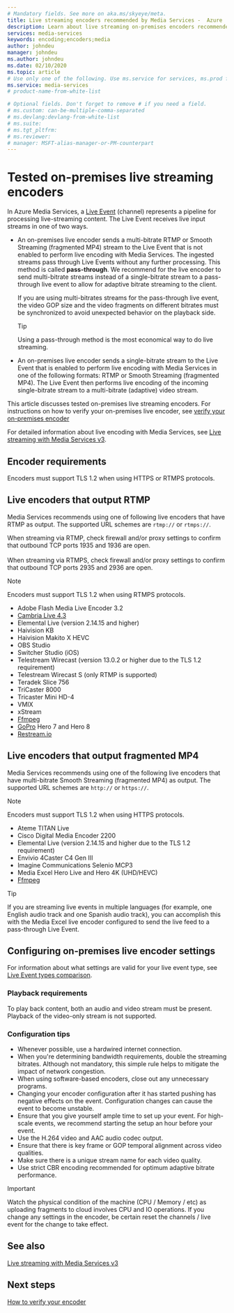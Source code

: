 ```yaml
---
# Mandatory fields. See more on aka.ms/skyeye/meta.
title: Live streaming encoders recommended by Media Services -  Azure | Microsoft Docs 
description: Learn about live streaming on-premises encoders recommended by Media Services
services: media-services
keywords: encoding;encoders;media
author: johndeu
manager: johndeu
ms.author: johndeu
ms.date: 02/10/2020
ms.topic: article
# Use only one of the following. Use ms.service for services, ms.prod for on premises. Remove the # before the relevant field.
ms.service: media-services
# product-name-from-white-list

# Optional fields. Don't forget to remove # if you need a field.
# ms.custom: can-be-multiple-comma-separated
# ms.devlang:devlang-from-white-list
# ms.suite: 
# ms.tgt_pltfrm:
# ms.reviewer:
# manager: MSFT-alias-manager-or-PM-counterpart
---
```

 
# Tested on-premises live streaming encoders

In Azure Media Services, a [Live Event](https://docs.microsoft.com/rest/api/media/liveevents) (channel) represents a pipeline for processing live-streaming content. The Live Event receives live input streams in one of two ways.

* An on-premises live encoder sends a multi-bitrate RTMP or Smooth Streaming (fragmented MP4) stream to the Live Event that is not enabled to perform live encoding with Media Services. The ingested streams pass through Live Events without any further processing. This method is called **pass-through**. We recommend for the live encoder to send multi-bitrate streams instead of a single-bitrate stream to a pass-through live event to allow for adaptive bitrate streaming to the client. 

    If you are using multi-bitrates streams for the pass-through live event, the video GOP size and the video fragments on different bitrates must be synchronized to avoid unexpected behavior on the playback side.

  > [!TIP]
  > Using a pass-through method is the most economical way to do live streaming.
 
* An on-premises live encoder sends a single-bitrate stream to the Live Event that is enabled to perform live encoding with Media Services in one of the following formats: RTMP or Smooth Streaming (fragmented MP4). The Live Event then performs live encoding of the incoming single-bitrate stream to a multi-bitrate (adaptive) video stream.

This article discusses tested on-premises live streaming encoders. For instructions on how to verify your on-premises live encoder, see [verify your on-premises encoder](become-on-premises-encoder-partner.md)

For detailed information about live encoding with Media Services, see [Live streaming with Media Services v3](live-streaming-overview.md).

## Encoder requirements

Encoders must support TLS 1.2 when using HTTPS or RTMPS protocols.

## Live encoders that output RTMP

Media Services recommends using one of following live encoders that have RTMP as output. The supported URL schemes are `rtmp://` or `rtmps://`.

When streaming via RTMP, check firewall and/or proxy settings to confirm that outbound TCP ports 1935 and 1936 are open.<br/><br/>
When streaming via RTMPS, check firewall and/or proxy settings to confirm that outbound TCP ports 2935 and 2936 are open.

> [!NOTE]
> Encoders must support TLS 1.2 when using RTMPS protocols.

- Adobe Flash Media Live Encoder 3.2
- [Cambria Live 4.3](https://www.capellasystems.net/products/cambria-live/)
- Elemental Live (version 2.14.15 and higher)
- Haivision KB
- Haivision Makito X HEVC
- OBS Studio
- Switcher Studio (iOS)
- Telestream Wirecast (version 13.0.2 or higher due to the TLS 1.2 requirement)
- Telestream Wirecast S (only RTMP is supported)
- Teradek Slice 756
- TriCaster 8000
- Tricaster Mini HD-4
- VMIX
- xStream
- [Ffmpeg](https://www.ffmpeg.org)
- [GoPro](https://gopro.com/help/articles/block/getting-started-with-live-streaming) Hero 7 and Hero 8
- [Restream.io](https://restream.io/)

## Live encoders that output fragmented MP4

Media Services recommends using one of the following live encoders that have multi-bitrate Smooth Streaming (fragmented MP4) as output. The supported URL schemes are `http://` or `https://`.

> [!NOTE]
> Encoders must support TLS 1.2 when using HTTPS protocols.

- Ateme TITAN Live
- Cisco Digital Media Encoder 2200
- Elemental Live (version 2.14.15 and higher due to the TLS 1.2 requirement)
- Envivio 4Caster C4 Gen III 
- Imagine Communications Selenio MCP3
- Media Excel Hero Live and Hero 4K (UHD/HEVC)
- [Ffmpeg](https://www.ffmpeg.org)

> [!TIP]
>  If you are streaming live events in multiple languages (for example, one English audio track and one Spanish audio track), you can accomplish this with the Media Excel live encoder configured to send the live feed to a pass-through Live Event.

## Configuring on-premises live encoder settings

For information about what settings are valid for your live event type, see [Live Event types comparison](live-event-types-comparison.md).

### Playback requirements

To play back content, both an audio and video stream must be present. Playback of the video-only stream is not supported.

### Configuration tips

- Whenever possible, use a hardwired internet connection.
- When you're determining bandwidth requirements, double the streaming bitrates. Although not mandatory, this simple rule helps to mitigate the impact of network congestion.
- When using software-based encoders, close out any unnecessary programs.
- Changing your encoder configuration after it has started pushing has negative effects on the event. Configuration changes can cause the event to become unstable. 
- Ensure that you give yourself ample time to set up your event. For high-scale events, we recommend starting the setup an hour before your event.
- Use the H.264 video and AAC audio codec output.
- Ensure that there is key frame or GOP temporal alignment across video qualities.
- Make sure there is a unique stream name for each video quality.
- Use strict CBR encoding recommended for optimum adaptive bitrate performance.

> [!IMPORTANT]
> Watch the physical condition of the machine (CPU / Memory / etc) as uploading fragments to cloud involves CPU and IO operations. If you change any settings in the encoder, be certain reset the channels / live event for the change to take effect.

## See also

[Live streaming with Media Services v3](live-streaming-overview.md)

## Next steps

[How to verify your encoder](become-on-premises-encoder-partner.md)
